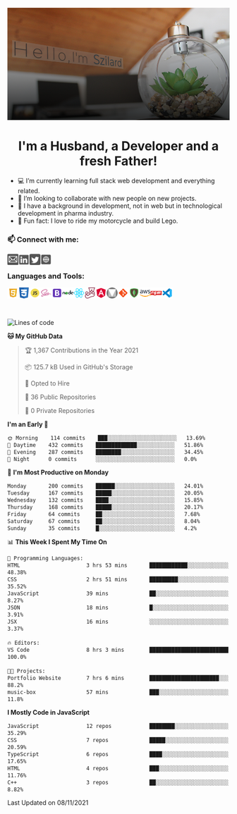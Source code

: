 <div align="center">

![](https://github.com/mihocsaszilard/mihocsaszilard/blob/main/assets/github-readme-image-1000x505.png?raw=true)

# I'm a Husband, a Developer and a fresh Father!

</div>

- 💻 I’m currently learning full stack web development and everything related.
- 🔌 I’m looking to collaborate with new people on new projects.
- :test_tube: I have a background in development, not in web but in technological development in pharma industry.
- 💯 Fun fact: I love to ride my motorcycle and build Lego.

<div>

<h3>📫 Connect with me:</h3>

[<img align="left" alt="send me an email" width="25px" src="https://github.com/mihocsaszilard/mihocsaszilard/blob/main/assets/mail.svg" />](mihocsa48@gmail.com)
[<img align="left" alt="linkedin profile" width="25px" src="https://github.com/mihocsaszilard/mihocsaszilard/blob/main/assets/linkedin.svg" />][linkedin]
[<img align="left" alt="twitter profile" width="25px" src="https://github.com/mihocsaszilard/mihocsaszilard/blob/main/assets/twitter.svg" />][twitter]
[<img align="left" alt="portfolio website" width="25px" src="https://github.com/mihocsaszilard/mihocsaszilard/blob/main/assets/website.svg" />][website]

</div>
<br>

<h3 >Languages and Tools:</h3>

  <img align="left" alt="html" width="25px" src="https://github.com/mihocsaszilard/mihocsaszilard/blob/main/assets/html.svg" />
  <img align="left" alt="css" width="25px" src="https://github.com/mihocsaszilard/mihocsaszilard/blob/main/assets/css.svg" />
  <img align="left" alt="javascript" width="25px" src="https://github.com/mihocsaszilard/mihocsaszilard/blob/main/assets/js.svg" />
  <img align="left" alt="sass" width="25px" src="https://github.com/mihocsaszilard/mihocsaszilard/blob/main/assets/sass.svg" />
  <img align="left" alt="bootstrap" width="25px" src="https://github.com/mihocsaszilard/mihocsaszilard/blob/main/assets/bootstrap.svg" />
  <img align="left" alt="node js" width="25px" src="https://github.com/mihocsaszilard/mihocsaszilard/blob/main/assets/node.svg" />
  <img align="left" alt="react" width="25px" src="https://github.com/mihocsaszilard/mihocsaszilard/blob/main/assets/react.svg" />
  <img align="left" alt="jest" width="25px" src="https://github.com/mihocsaszilard/mihocsaszilard/blob/main/assets/jest.svg" />
  <img align="left" alt="angular" width="25px" src="https://github.com/mihocsaszilard/mihocsaszilard/blob/main/assets/angular.svg" />
  <img align="left" alt="jest" width="25px" src="https://github.com/mihocsaszilard/mihocsaszilard/blob/main/assets/material.png" />
  <img align="left" alt="git" width="25px" src="https://github.com/mihocsaszilard/mihocsaszilard/blob/main/assets/git.svg" />
  <img align="left" alt="mongo db" width="25px" src="https://github.com/mihocsaszilard/mihocsaszilard/blob/main/assets/mongodb.svg" />
  <img align="left" alt="amazon web services" width="25px" src="https://github.com/mihocsaszilard/mihocsaszilard/blob/main/assets/aws.svg" />
  <img align="left" alt="npm package manager" width="25px" src="https://github.com/mihocsaszilard/mihocsaszilard/blob/main/assets/npm.svg" />
  <img align="left" alt="visual studio code" width="25px" src="https://github.com/mihocsaszilard/mihocsaszilard/blob/main/assets/vscode.svg" />
<br>
<h3></h3>

<div >
<br>

<!-- [![Szilard's GitHub stats](https://github-readme-stats.vercel.app/api?username=mihocsaszilard&hide=stars,contribs&show_icons=true&theme=dark&hide_border)](https://github.com/anuraghazra/github-readme-stats)

</div>

<div >

[![Top Langs](https://github-readme-stats.vercel.app/api/top-langs/?username=mihocsaszilard&layout=compact&theme=dark)](https://github.com/anuraghazra/github-readme-stats)

</div> -->

<!--START_SECTION:waka-->
![Lines of code](https://img.shields.io/badge/From%20Hello%20World%20I%27ve%20Written-643261%20lines%20of%20code-blue)

**🐱 My GitHub Data** 

> 🏆 1,367 Contributions in the Year 2021
 > 
> 📦 125.7 kB Used in GitHub's Storage 
 > 
> 💼 Opted to Hire
 > 
> 📜 36 Public Repositories 
 > 
> 🔑 0 Private Repositories  
 > 
**I'm an Early 🐤** 

```text
🌞 Morning    114 commits    ███░░░░░░░░░░░░░░░░░░░░░░   13.69% 
🌆 Daytime    432 commits    █████████████░░░░░░░░░░░░   51.86% 
🌃 Evening    287 commits    ████████░░░░░░░░░░░░░░░░░   34.45% 
🌙 Night      0 commits      ░░░░░░░░░░░░░░░░░░░░░░░░░   0.0%

```
📅 **I'm Most Productive on Monday** 

```text
Monday       200 commits    ██████░░░░░░░░░░░░░░░░░░░   24.01% 
Tuesday      167 commits    █████░░░░░░░░░░░░░░░░░░░░   20.05% 
Wednesday    132 commits    ████░░░░░░░░░░░░░░░░░░░░░   15.85% 
Thursday     168 commits    █████░░░░░░░░░░░░░░░░░░░░   20.17% 
Friday       64 commits     ██░░░░░░░░░░░░░░░░░░░░░░░   7.68% 
Saturday     67 commits     ██░░░░░░░░░░░░░░░░░░░░░░░   8.04% 
Sunday       35 commits     █░░░░░░░░░░░░░░░░░░░░░░░░   4.2%

```


📊 **This Week I Spent My Time On** 

```text
💬 Programming Languages: 
HTML                     3 hrs 53 mins       ████████████░░░░░░░░░░░░░   48.38% 
CSS                      2 hrs 51 mins       █████████░░░░░░░░░░░░░░░░   35.52% 
JavaScript               39 mins             ██░░░░░░░░░░░░░░░░░░░░░░░   8.27% 
JSON                     18 mins             █░░░░░░░░░░░░░░░░░░░░░░░░   3.91% 
JSX                      16 mins             ░░░░░░░░░░░░░░░░░░░░░░░░░   3.37%

🔥 Editors: 
VS Code                  8 hrs 3 mins        █████████████████████████   100.0%

🐱‍💻 Projects: 
Portfolio Website        7 hrs 6 mins        ██████████████████████░░░   88.2% 
music-box                57 mins             ███░░░░░░░░░░░░░░░░░░░░░░   11.8%

```

**I Mostly Code in JavaScript** 

```text
JavaScript               12 repos            ████████░░░░░░░░░░░░░░░░░   35.29% 
CSS                      7 repos             █████░░░░░░░░░░░░░░░░░░░░   20.59% 
TypeScript               6 repos             ████░░░░░░░░░░░░░░░░░░░░░   17.65% 
HTML                     4 repos             ███░░░░░░░░░░░░░░░░░░░░░░   11.76% 
C++                      3 repos             ██░░░░░░░░░░░░░░░░░░░░░░░   8.82%

```



 Last Updated on 08/11/2021
<!--END_SECTION:waka-->

<!---
mihocsaszilard/mihocsaszilard is a ✨ special ✨ repository because its `README.md` (this file) appears on your GitHub profile.
You can click the Preview link to take a look at your changes.
--->

[linkedin]: https://www.linkedin.com/in/mihocsaszilard/
[twitter]: https://twitter.com/MihocsaS
[website]: https://mihocsaszilard.github.io/Portfolio-Website-CF/
